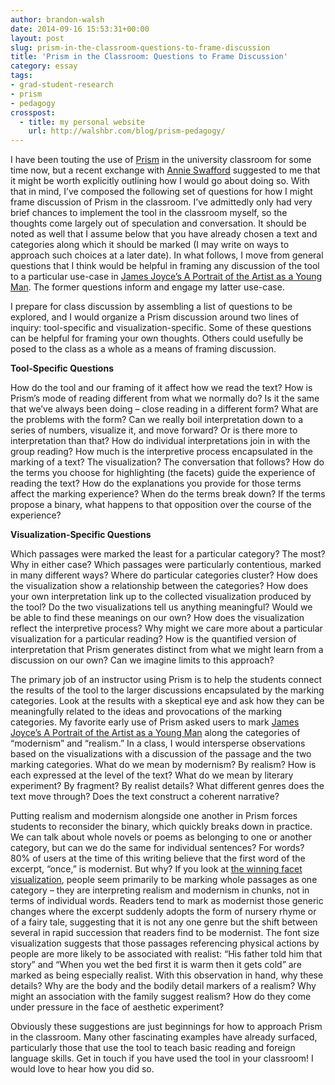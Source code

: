 ```yaml
---
author: brandon-walsh
date: 2014-09-16 15:53:31+00:00
layout: post
slug: prism-in-the-classroom-questions-to-frame-discussion
title: 'Prism in the Classroom: Questions to Frame Discussion'
category: essay
tags:
- grad-student-research
- prism
- pedagogy
crosspost:
  - title: my personal website
    url: http://walshbr.com/blog/prism-pedagogy/
---
```


I have been touting the use of [Prism](http://prism.scholarslab.org) in the university classroom for some time now, but a recent exchange with [Annie Swafford](http://annieswafford.wordpress.com/) suggested to me that it might be worth explicitly outlining how I would go about doing so. With that in mind, I’ve composed the following set of questions for how I might frame discussion of Prism in the classroom. I’ve admittedly only had very brief chances to implement the tool in the classroom myself, so the thoughts come largely out of speculation and conversation. It should be noted as well that I assume below that you have already chosen a text and categories along which it should be marked (I may write on ways to approach such choices at a later date). In what follows, I move from general questions that I think would be helpful in framing any discussion of the tool to a particular use-case in [James Joyce’s A Portrait of the Artist as a Young Man](http://prism.scholarslab.org/prisms/4213c156-aea5-11e2-80bf-c82a14fffe99/visualize?locale=en). The former questions inform and engage my latter use-case.

I prepare for class discussion by assembling a list of questions to be explored, and I would organize a Prism discussion around two lines of inquiry: tool-specific and visualization-specific. Some of these questions can be helpful for framing your own thoughts. Others could usefully be posed to the class as a whole as a means of framing discussion.

**Tool-Specific Questions**

How do the tool and our framing of it affect how we read the text? How is Prism’s mode of reading different from what we normally do? Is it the same that we’ve always been doing – close reading in a different form? What are the problems with the form? Can we really boil interpretation down to a series of numbers, visualize it, and move forward? Or is there more to interpretation than that? How do individual interpretations join in with the group reading? How much is the interpretive process encapsulated in the marking of a text? The visualization? The conversation that follows? How do the terms you choose for highlighting (the facets) guide the experience of reading the text? How do the explanations you provide for those terms affect the marking experience? When do the terms break down? If the terms propose a binary, what happens to that opposition over the course of the experience?

**Visualization-Specific Questions**

Which passages were marked the least for a particular category? The most? Why in either case? Which passages were particularly contentious, marked in many different ways? Where do particular categories cluster? How does the visualization show a relationship between the categories? How does your own interpretation link up to the collected visualization produced by the tool? Do the two visualizations tell us anything meaningful? Would we be able to find these meanings on our own? How does the visualization reflect the interpretive process? Why might we care more about a particular visualization for a particular reading? How is the quantified version of interpretation that Prism generates distinct from what we might learn from a discussion on our own? Can we imagine limits to this approach?

The primary job of an instructor using Prism is to help the students connect the results of the tool to the larger discussions encapsulated by the marking categories. Look at the results with a skeptical eye and ask how they can be meaningfully related to the ideas and provocations of the marking categories. My favorite early use of Prism asked users to mark [James Joyce’s A Portrait of the Artist as a Young Man](http://prism.scholarslab.org/prisms/4213c156-aea5-11e2-80bf-c82a14fffe99/highlight?locale=en) along the categories of “modernism” and “realism.” In a class, I would intersperse observations based on the visualizations with a discussion of the passage and the two marking categories. What do we mean by modernism? By realism? How is each expressed at the level of the text? What do we mean by literary experiment? By fragment? By realist details? What different genres does the text move through? Does the text construct a coherent narrative?

Putting realism and modernism alongside one another in Prism forces students to reconsider the binary, which quickly breaks down in practice. We can talk about whole novels or poems as belonging to one or another category, but can we do the same for individual sentences? For words? 80% of users at the time of this writing believe that the first word of the excerpt, “once,” is modernist. But why? If you look at [the winning facet visualization](http://prism.scholarslab.org/prisms/4213c156-aea5-11e2-80bf-c82a14fffe99/visualize?locale=en), people seem primarily to be marking whole passages as one category – they are interpreting realism and modernism in chunks, not in terms of individual words. Readers tend to mark as modernist those generic changes where the excerpt suddenly adopts the form of nursery rhyme or of a fairy tale, suggesting that it is not any one genre but the shift between several in rapid succession that readers find to be modernist. The font size visualization suggests that those passages referencing physical actions by people are more likely to be associated with realist: “His father told him that story” and “When you wet the bed first it is warm then it gets cold” are marked as being especially realist. With this observation in hand, why these details? Why are the body and the bodily detail markers of a realism? Why might an association with the family suggest realism? How do they come under pressure in the face of aesthetic experiment?

Obviously these suggestions are just beginnings for how to approach Prism in the classroom. Many other fascinating examples have already surfaced, particularly those that use the tool to teach basic reading and foreign language skills. Get in touch if you have used the tool in your classroom! I would love to hear how you did so.
